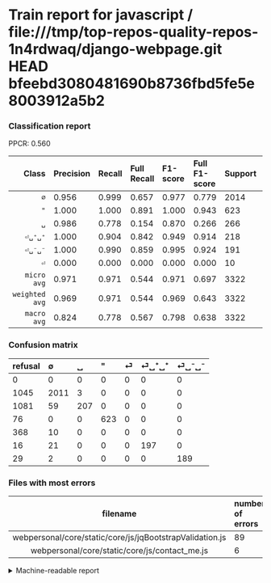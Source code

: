 # Train report for javascript / file:///tmp/top-repos-quality-repos-1n4rdwaq/django-webpage.git HEAD bfeebd3080481690b8736fbd5fe5e8003912a5b2

### Classification report

PPCR: 0.560

| Class | Precision | Recall | Full Recall | F1-score | Full F1-score | Support | Full Support | PPCR |
|------:|:----------|:-------|:------------|:---------|:---------|:--------|:-------------|:-----|
| `∅` | 0.956| 0.999| 0.657| 0.977| 0.779| 2014| 3059| 0.658 |
| `"` | 1.000| 1.000| 0.891| 1.000| 0.943| 623| 699| 0.891 |
| `␣` | 0.986| 0.778| 0.154| 0.870| 0.266| 266| 1347| 0.197 |
| `⏎␣⁺␣⁺` | 1.000| 0.904| 0.842| 0.949| 0.914| 218| 234| 0.932 |
| `⏎␣⁻␣⁻` | 1.000| 0.990| 0.859| 0.995| 0.924| 191| 220| 0.868 |
| `⏎` | 0.000| 0.000| 0.000| 0.000| 0.000| 10| 378| 0.026 |
| `micro avg` | 0.971| 0.971| 0.544| 0.971| 0.697| 3322| 5937| 0.560 |
| `weighted avg` | 0.969| 0.971| 0.544| 0.969| 0.643| 3322| 5937| 0.560 |
| `macro avg` | 0.824| 0.778| 0.567| 0.798| 0.638| 3322| 5937| 0.560 |

### Confusion matrix

|refusal|  ∅| ␣| "| ⏎| ⏎␣⁺␣⁺| ⏎␣⁻␣⁻| 
|:---|:---|:---|:---|:---|:---|:---|
|0 |0 |0 |0 |0 |0 |0 |
|1045 |2011 |3 |0 |0 |0 |0 |
|1081 |59 |207 |0 |0 |0 |0 |
|76 |0 |0 |623 |0 |0 |0 |
|368 |10 |0 |0 |0 |0 |0 |
|16 |21 |0 |0 |0 |197 |0 |
|29 |2 |0 |0 |0 |0 |189 |

### Files with most errors

| filename | number of errors|
|:----:|:-----|
| webpersonal/core/static/core/js/jqBootstrapValidation.js | 89 |
| webpersonal/core/static/core/js/contact_me.js | 6 |

<details>
    <summary>Machine-readable report</summary>
```json
{
  "cl_report": {"\"": {"f1-score": 1.0, "precision": 1.0, "recall": 1.0, "support": 623}, "macro avg": {"f1-score": 0.7984678794958212, "precision": 0.8236612096098543, "recall": 0.7783174060524813, "support": 3322}, "micro avg": {"f1-score": 0.9714027694160144, "precision": 0.9714027694160144, "recall": 0.9714027694160144, "support": 3322}, "weighted avg": {"f1-score": 0.9689473788830103, "precision": 0.9693237463867879, "recall": 0.9714027694160144, "support": 3322}, "\u2205": {"f1-score": 0.9769249453485548, "precision": 0.9562529719448407, "recall": 0.9985104270109235, "support": 2014}, "\u23ce": {"f1-score": 0.0, "precision": 0.0, "recall": 0.0, "support": 10}, "\u23ce\u2423\u207a\u2423\u207a": {"f1-score": 0.9493975903614458, "precision": 1.0, "recall": 0.9036697247706422, "support": 218}, "\u23ce\u2423\u207b\u2423\u207b": {"f1-score": 0.9947368421052631, "precision": 1.0, "recall": 0.9895287958115183, "support": 191}, "\u2423": {"f1-score": 0.8697478991596639, "precision": 0.9857142857142858, "recall": 0.7781954887218046, "support": 266}},
  "cl_report_full": {"\"": {"f1-score": 0.9425113464447806, "precision": 1.0, "recall": 0.8912732474964234, "support": 699}, "macro avg": {"f1-score": 0.6376535295938078, "precision": 0.8236612096098543, "recall": 0.5672206186577201, "support": 5937}, "micro avg": {"f1-score": 0.6970515174424885, "precision": 0.9714027694160144, "recall": 0.5435405086744147, "support": 5937}, "weighted avg": {"f1-score": 0.6430268758986296, "precision": 0.9105499383588364, "recall": 0.5435405086744147, "support": 5937}, "\u2205": {"f1-score": 0.7791553661371562, "precision": 0.9562529719448407, "recall": 0.6574043805165086, "support": 3059}, "\u23ce": {"f1-score": 0.0, "precision": 0.0, "recall": 0.0, "support": 378}, "\u23ce\u2423\u207a\u2423\u207a": {"f1-score": 0.91415313225058, "precision": 1.0, "recall": 0.8418803418803419, "support": 234}, "\u23ce\u2423\u207b\u2423\u207b": {"f1-score": 0.9242053789731052, "precision": 1.0, "recall": 0.8590909090909091, "support": 220}, "\u2423": {"f1-score": 0.26589595375722547, "precision": 0.9857142857142858, "recall": 0.15367483296213807, "support": 1347}},
  "ppcr": 0.5595418561563079
}
```
</details>
